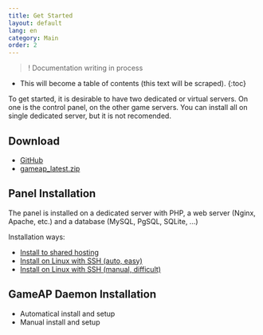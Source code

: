 ```yaml
---
title: Get Started
layout: default
lang: en
category: Main
order: 2
---
```


>! Documentation writing in process

* This will become a table of contents (this text will be scraped).
{:toc}

To get started, it is desirable to have two dedicated or virtual servers. On one is the control panel, on the other game servers. You can install all on single dedicated server, but it is not recomended.

## Download

* [GitHub](https://github.com/et-nik/gameap)
* [gameap_latest.zip](http://www.gameap.ru/gameap_latest.zip)

## Panel Installation

The panel is installed on a dedicated server with PHP, a web server (Nginx, Apache, etc.) and a database (MySQL, PgSQL, SQLite, ...)

Installation ways:

* [Install to shared hosting](/ru/shared_install.html)
* [Install on Linux with SSH (auto, easy)](/ru/auto_install.html)
* [Install on Linux with SSH (manual, difficult)](/ru/manual_install.html)

## GameAP Daemon Installation

* Automatical install and setup
* Manual install and setup
